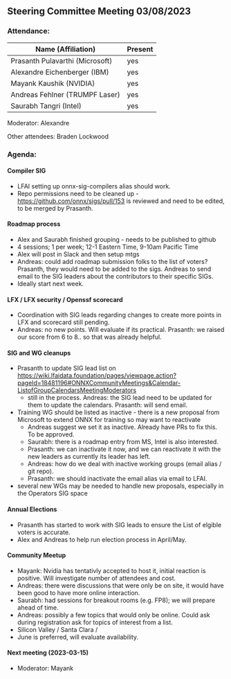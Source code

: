 ## Steering Committee Meeting 03/08/2023

### Attendance:

| Name (Affiliation)              | Present  |
| ------------------------------- | -------- |
| Prasanth Pulavarthi (Microsoft) | yes |
| Alexandre Eichenberger (IBM)    | yes |
| Mayank Kaushik (NVIDIA)         | yes |
| Andreas Fehlner (TRUMPF Laser)  | yes |
| Saurabh Tangri (Intel)          | yes |

Moderator: Alexandre

Other attendees: Braden Lockwood

### Agenda:
  
  #### Compiler SIG
  - LFAI setting up onnx-sig-compilers alias should work.
  - Repo permissions need to be cleaned up - https://github.com/onnx/sigs/pull/153 is reviewed and need to be edited, to be merged by Prasanth.

  #### Roadmap process
  - Alex and Saurabh finished grouping - needs to be published to github
  - 4 sessions; 1 per week; 12-1 Eastern Time, 9-10am Pacific Time
  - Alex will post in Slack and then setup mtgs
  - Andreas: could add roadmap submission folks to the list of voters? Prasanth, they would need to be added to the sigs. Andreas to send email to the SIG leaders about the contributors to their specific SIGs.
  - Ideally start next week.
 
  #### LFX / LFX security / Openssf scorecard
  - Coordination with SIG leads regarding changes to create more points in LFX and scorecard still pending.
  - Andreas: no new points. Will evaluate if its practical. Prasanth: we raised our score from 6 to 8.. so that was already helpful. 

  #### SIG and WG cleanups
  - Prasanth to update SIG lead list on https://wiki.lfaidata.foundation/pages/viewpage.action?pageId=18481196#ONNXCommunityMeetings&Calendar-ListofGroupCalendarsMeetingModerators
      - still in the process. Andreas: the SIG lead need to be updated for them to update the calendars. Prasanth: will send email.   
  - Training WG should be listed as inactive - there is a new proposal from Microsoft to extend ONNX for training so may want to reactivate
     - Andreas suggest we set it as inactive. Already have PRs to fix this. To be approved.
     - Saurabh: there is a roadmap entry from MS, Intel is also interested.
     - Prasanth: we can inactivate it now, and we can reactivate it with the new leaders as currently its leader has left.
     - Andreas: how do we deal with inactive working groups (email alias / git repo).
     - Prasanth: we should inactivate the email alias via email to LFAI. 
  - several new WGs may be needed to handle new proposals, especially in the Operators SIG space

  #### Annual Elections
  - Prasanth has started to work with SIG leads to ensure the List of elgible voters is accurate.
  - Alex and Andreas to help run election process in April/May.
  
  #### Community Meetup
  - Mayank: Nvidia has tentativly accepted to host it, initial reaction is positive. Will investigate number of attendees and cost.
  - Andreas: there were discussions that were only be on site, it would have been good to have more online interaction.
  - Saurabh: had sessions for breakout rooms (e.g. FP8); we will prepare ahead of time.
  - Andreas: possibly a few topics that would only be online. Could ask during registration ask for topics of interest from a list.
  - Silicon Valley / Santa Clara /
  - June is preferred, will evaluate availability.
  
  #### Next meeting (2023-03-15)
  - Moderator: Mayank
